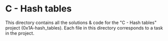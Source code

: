 # C - Hash tables
This directory contains all the solutions & code for the "C - Hash tables" project (0x1A-hash_tables). Each file in this directory corresponds to a task in the project.